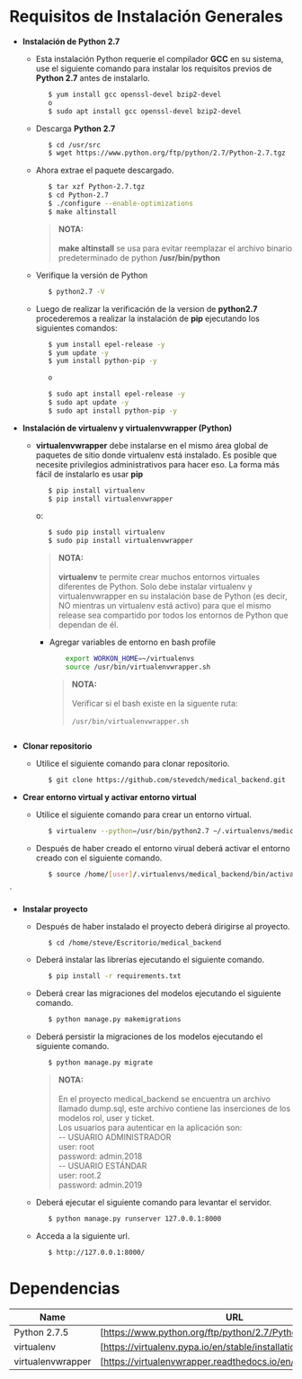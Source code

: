 # Requisitos de Instalación Generales

* __Instalación de Python 2.7__

    * Esta instalación Python requerie el compilador __GCC__ en su sistema,
      use el siguiente comando para instalar los requisitos previos de __Python 2.7__ antes de instalarlo.

      ```sh
         $ yum install gcc openssl-devel bzip2-devel
         o
         $ sudo apt install gcc openssl-devel bzip2-devel
      ```

    * Descarga __Python 2.7__

      ```sh
         $ cd /usr/src
         $ wget https://www.python.org/ftp/python/2.7/Python-2.7.tgz
      ```

    * Ahora extrae el paquete descargado.

      ```sh
         $ tar xzf Python-2.7.tgz
         $ cd Python-2.7
         $ ./configure --enable-optimizations
         $ make altinstall
      ```

        > __NOTA:__ \
        \
        __make altinstall__ se usa para evitar reemplazar el archivo binario predeterminado de python __/usr/bin/python__

    * Verifique la versión de Python

      ```sh
         $ python2.7 -V
      ```

    * Luego de realizar la verificación de la version de __python2.7__ \
     procederemos a realizar la instalación de __pip__ ejecutando los siguientes comandos:


      ```sh
         $ yum install epel-release -y
         $ yum update -y
         $ yum install python-pip -y
          
         o 

         $ sudo apt install epel-release -y
         $ sudo apt update -y
         $ sudo apt install python-pip -y

      ```

* __Instalación de virtualenv y virtualenvwrapper (Python)__

    * __virtualenvwrapper__ debe instalarse en el mismo área global de paquetes de sitio donde virtualenv está instalado.
      Es posible que necesite privilegios administrativos para hacer eso. La forma más fácil de instalarlo es usar __pip__

      ```sh
         $ pip install virtualenv
         $ pip install virtualenvwrapper
      ```

       o:

      ```sh
         $ sudo pip install virtualenv
         $ sudo pip install virtualenvwrapper
      ```

      > __NOTA:__ \
      \
      __virtualenv__ te permite crear muchos entornos virtuales diferentes de Python.
      Solo debe instalar virtualenv y virtualenvwrapper en su instalación base de Python (es decir, NO mientras un virtualenv está activo)
      para que el mismo release sea compartido por todos los entornos de Python que dependan de él.


        * Agregar variables de entorno en bash profile
    
          ```sh
              export WORKON_HOME=~/virtualenvs
              source /usr/bin/virtualenvwrapper.sh
          ```
    
          > __NOTA:__ \
          \
           Verificar si el bash existe en la siguente ruta: \
           \
           `/usr/bin/virtualenvwrapper.sh`



      ```
* __Clonar repositorio__

    * Utilice el siguiente comando para clonar repositorio.

      ```sh
         $ git clone https://github.com/stevedch/medical_backend.git

      ```

* __Crear entorno virtual y activar entorno virtual__

    * Utilice el siguiente comando para crear un entorno virtual.

      ```sh
         $ virtualenv --python=/usr/bin/python2.7 ~/.virtualenvs/medical_backend
      ```

    * Después de haber creado el entorno virual deberá activar el entorno creado con el 
      siguiente comando.

      ```sh
         $ source /home/[user]/.virtualenvs/medical_backend/bin/activate
      ```

`

* __Instalar proyecto__

    * Después de haber instalado el proyecto deberá dirigirse al proyecto.

      ```sh
         $ cd /home/steve/Escritorio/medical_backend
      ```

    * Deberá instalar las librerías ejecutando el siguiente comando.

      ```sh
         $ pip install -r requirements.txt
      ``` 

    * Deberá crear las migraciones del modelos ejecutando el siguiente comando.

      ```sh
         $ python manage.py makemigrations
      ```

    * Deberá persistir la migraciones de los modelos ejecutando el siguiente comando.

      ```sh
         $ python manage.py migrate
      ```

      > __NOTA:__ \
      \
         En el proyecto medical_backend se encuentra un archivo llamado dump.sql, este
         archivo contiene las inserciones de los modelos rol, user y ticket.  \
         Los usuarios para autenticar en la aplicación son: \
         -- USUARIO ADMINISTRADOR \
                user: root \
                password: admin.2018 \
         -- USUARIO ESTÁNDAR \
            user: root.2 \
            password: admin.2019

    * Deberá ejecutar el siguiente comando para levantar el servidor.

      ```sh
         $ python manage.py runserver 127.0.0.1:8000
      ```

    * Acceda a la siguiente url.

      ```sh
         $ http://127.0.0.1:8000/
      ```


Dependencias
============

| Name | URL |
| ------ | ------ |
| Python 2.7.5 | [https://www.python.org/ftp/python/2.7/Python-2.7.tgz] |
| virtualenv | [https://virtualenv.pypa.io/en/stable/installation/] |
| virtualenvwrapper | [https://virtualenvwrapper.readthedocs.io/en/latest/install.html] |